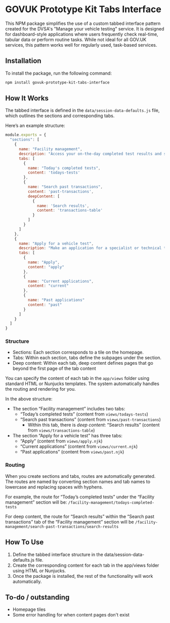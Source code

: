 # GOVUK Prototype Kit Tabs Interface

This NPM package simplifies the use of a custom tabbed interface pattern created for the DVSA's "Manage your vehicle testing" service. It is designed for dashboard-style applications where users frequently check real-time, tabular data or perform routine tasks. While not ideal for all GOV.UK services, this pattern works well for regularly used, task-based services.

## Installation

To install the package, run the following command:

```bash
npm install govuk-prototype-kit-tabs-interface
```

## How It Works

The tabbed interface is defined in the `data/session-data-defaults.js` file, which outlines the sections and corresponding tabs.

Here’s an example structure:

```javascript
module.exports = {
  "sections": [
    {
      name: "Facility management",
      description: "Access your on-the-day completed test results and search your past transactions.",
      tabs: [
        {
          name: "Today's completed tests",
          content: 'todays-tests'
        },
        {
          name: "Search past transactions",
          content: 'past-transactions',
          deepContent: [
            {
              name: 'Search results',
              content: 'transactions-table'
            }
          ]
        }
      ]
    },
    {
      name: "Apply for a vehicle test",
      description: "Make an application for a specialist or technical test.",
      tabs: [
        {
          name: "Apply",
          content: "apply"
        },
        {
          name: "Current applications",
          content: "current"
        },
        {
          name: "Past applications"
          content: "past"
        }
      ]
    }
  ]
}
```

### Structure

* Sections: Each section corresponds to a tile on the homepage.
* Tabs: Within each section, tabs define the subpages under the section.
* Deep content: Within each tab, deep content defines pages that go beyond the first page of the tab content

You can specify the content of each tab in the `app/views` folder using standard HTML or Nunjucks templates. The system automatically handles the routing and rendering for you.

In the above structure:
* The section “Facility management” includes two tabs:
  * “Today’s completed tests” (content from `views/todays-tests`)
  * “Search past transactions” (content from `views/past-transactions`)
    * Within this tab, there is _deep content_: “Search results” (content from `views/transactions-table`) 
* The section “Apply for a vehicle test” has three tabs:
  * “Apply” (content from `views/apply.njk`)
  * “Current applications” (content from `views/current.njk`)
  * “Past applications” (content from `views/past.njk`)

### Routing


When you create sections and tabs, routes are automatically generated. The routes are named by converting section names and tab names to lowercase and replacing spaces with hyphens.

For example, the route for “Today’s completed tests” under the “Facility management” section will be: `/facility-management/todays-completed-tests`

For deep content, the route for “Search results” within the “Search past transactions” tab of the “Facility management” section will be `/facility-management/search-past-transactions/search-results`

## How To Use

1.	Define the tabbed interface structure in the data/session-data-defaults.js file.
2.	Create the corresponding content for each tab in the app/views folder using HTML or Nunjucks.
3.	Once the package is installed, the rest of the functionality will work automatically.

## To-do / outstanding

* Homepage tiles
* Some error handling for when content pages don't exist
